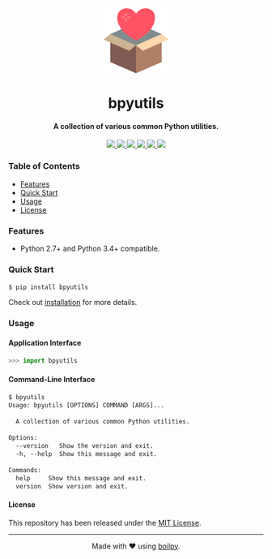 <div align="center">
  <img src="https://raw.githubusercontent.com/achillesrasquinha/boilpy/develop/.github/assets/logo.png" height="128">
  <h1>
      bpyutils
  </h1>
  <h4>A collection of various common Python utilities.</h4>
</div>

<p align="center">
    <a href="https://github.com/achillesrasquinha/bpyutils/actions/workflows/ci.yml">
      <img src="https://img.shields.io/github/workflow/status/achillesrasquinha/bpyutils/ci.svg?style=flat-square">
    </a>
    <a href="https://coveralls.io/github/achillesrasquinha/bpyutils">
      <img src="https://img.shields.io/coveralls/github/achillesrasquinha/bpyutils.svg?style=flat-square">
    </a>
    <a href="https://pypi.org/project/bpyutils/">
      <img src="https://img.shields.io/pypi/v/bpyutils.svg?style=flat-square">
    </a>
    <a href="https://pypi.org/project/bpyutils/">
      <img src="https://img.shields.io/pypi/l/bpyutils.svg?style=flat-square">
    </a>
    <a href="https://pypi.org/project/bpyutils/">
		  <img src="https://img.shields.io/pypi/pyversions/bpyutils.svg?style=flat-square">
	  </a>
    <a href="https://git.io/boilpy">
      <img src="https://img.shields.io/badge/made%20with-boilpy-red.svg?style=flat-square">
    </a>
</p>

### Table of Contents
* [Features](#features)
* [Quick Start](#quick-start)
* [Usage](#usage)
* [License](#license)

### Features
* Python 2.7+ and Python 3.4+ compatible.

### Quick Start

```shell
$ pip install bpyutils
```

Check out [installation](docs/source/INSTALLATION.md) for more details.

### Usage

#### Application Interface

```python
>>> import bpyutils
```

#### Command-Line Interface

```console
$ bpyutils
Usage: bpyutils [OPTIONS] COMMAND [ARGS]...

  A collection of various common Python utilities.

Options:
  --version   Show the version and exit.
  -h, --help  Show this message and exit.

Commands:
  help     Show this message and exit.
  version  Show version and exit.
```

#### License

This repository has been released under the [MIT License](LICENSE).

---

<div align="center">
  Made with ❤️ using <a href="https://git.io/boilpy">boilpy</a>.
</div>